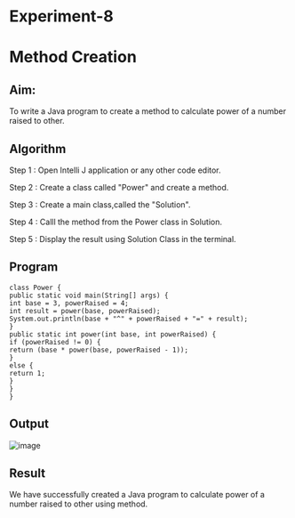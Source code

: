 # Experiment-8

# Method Creation

## Aim:
  To write a Java program to create a method to calculate power of a number raised to other.
  
## Algorithm

Step 1 : Open Intelli J application or any other code editor.

Step 2 : Create a class called "Power" and create a method.

Step 3 : Create a main class,called the "Solution".

Step 4 : Calll the method from the Power class in Solution.

Step 5 : Display the result using Solution Class in the terminal.

## Program

```
class Power {
public static void main(String[] args) {
int base = 3, powerRaised = 4;
int result = power(base, powerRaised);
System.out.println(base + "^" + powerRaised + "=" + result);
}
public static int power(int base, int powerRaised) {
if (powerRaised != 0) {
return (base * power(base, powerRaised - 1));
}
else {
return 1;
}
}
}

```

## Output
![image](https://github.com/SaiDarshan2003/Experiment-8/assets/94692595/e6e9247c-60af-4a7a-8929-80e3804ac254)


## Result 
  We have successfully created a Java program to calculate power of a number raised to other using method.
  
